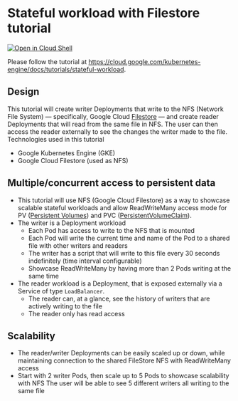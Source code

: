 # Stateful workload with Filestore tutorial

[![Open in Cloud Shell](https://gstatic.com/cloudssh/images/open-btn.svg)](https://ssh.cloud.google.com/cloudshell/editor?cloudshell_git_repo=https://github.com/GoogleCloudPlatform/kubernetes-engine-samples&cloudshell_tutorial=README.md&cloudshell_workspace=guestbook/)

Please follow the tutorial at https://cloud.google.com/kubernetes-engine/docs/tutorials/stateful-workload.

## Design

This tutorial will create writer Deployments that write to the NFS (Network File System) — specifically, Google Cloud [Filestore](https://cloud.google.com/filestore) — and create reader Deployments that will read from the same file in NFS. The user can then access the reader externally to see the changes the writer made to the file.
Technologies used in this tutorial
- Google Kubernetes Engine (GKE)
- Google Cloud Filestore (used as NFS)

## Multiple/concurrent access to persistent data

- This tutorial will use NFS (Google Cloud Filestore) as a way to showcase scalable stateful workloads and allow ReadWriteMany access mode for PV ([Persistent Volumes](https://kubernetes.io/docs/concepts/storage/persistent-volumes/)) and PVC ([PersistentVolumeClaim](https://kubernetes.io/docs/concepts/storage/persistent-volumes/)).
- The writer is a Deployment workload
    - Each Pod has access to write to the NFS that is mounted
    - Each Pod will write the current time and name of the Pod to a shared file with other writers and readers
    - The writer has a script that will write to this file every 30 seconds indefinitely (time interval configurable)
    - Showcase ReadWriteMany by having more than 2 Pods writing at the same time
- The reader workload is a Deployment, that is exposed externally via a Service of type `LoadBalancer`.
    - The reader can, at a glance, see the history of writers that are actively writing to the file
    - The reader only has read access

## Scalability
- The reader/writer Deployments can be easily scaled up or down, while maintaining connection to the shared FileStore NFS with ReadWriteMany access
- Start with 2 writer Pods, then scale up to 5 Pods to showcase scalability with NFS
The user will be able to see 5 different writers all writing to the same file